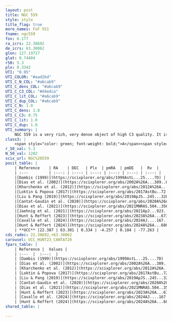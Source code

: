 ```yaml
---
layout: post
title: NGC 559
style: style
title_flag: true
more_names: FoF 551
fname: ngc559
fov: 0.177
ra_icrs: 22.38692
de_icrs: 63.30062
glon: 127.19717
glat: 0.74404
r50: 5.3
plx: 0.3343
UTI: "0.95"
UTI_COLOR: "#aad2bd"
UTI_C_N_COL: "#a6cab9"
UTI_C_dens_COL: "#a6cab9"
UTI_C_C3_COL: "#d4edca"
UTI_C_lit_COL: "#a6cab9"
UTI_C_dup_COL: "#a6cab9"
UTI_C_N: 1.0
UTI_C_dens: 1.0
UTI_C_C3: 0.75
UTI_C_lit: 1.0
UTI_C_dup: 1.0
UTI_summary: |
    NGC 559 is a very rich, very dense object of high C3 quality. It is very well-studied in the literature.
class3: |
    <span style="color: green; font-weight: bold;">A</span><span style="color: #FFC300; font-weight: bold;">B</span>
r_50_val: 5.3
N_50_val: 1282
scix_url: NGC%20559
posit_table: |
    | Reference    | RA    | DEC   | Plx  | pmRA  | pmDE   |  Rv  |
    | :---         | :---: | :---: | :---: | :---: | :---: | :---: |
    |[Dambis (1999)](https://scixplorer.org/abs/1999AstL...25....7D) | 22.325 | 63.283 | -- | -- | -- | -- |
    |[Dias et al. (2002)](https://scixplorer.org/abs/2002A%26A...389..871D) | 22.383 | 63.304 | -- | -4.58 | 1.41 | -58.4 |
    |[Kharchenko et al. (2012)](https://scixplorer.org/abs/2012A%26A...543A.156K) | 22.38 | 63.302 | -- | -2.95 | -1.07 | -- |
    |[Loktin & Popova (2017)](https://scixplorer.org/abs/2017AstBu..72..257L) | 22.395 | 63.305 | -- | -2.675 | -1.411 | -37.7 |
    |[Liu & Pang (2019)](https://scixplorer.org/abs/2019ApJS..245...32L) | 22.382 | 63.295 | 0.326 | -4.239 | 0.25 | -- |
    |[Cantat-Gaudin et al. (2020)](https://scixplorer.org/abs/2020A%26A...640A...1C) | 22.387 | 63.301 | 0.325 | -4.258 | 0.254 | -- |
    |[Dias et al. (2021)](https://scixplorer.org/abs/2021MNRAS.504..356D) | 22.387 | 63.298 | 0.322 | -4.253 | 0.245 | -77.178 |
    |[Jaehnig et al. (2021)](https://scixplorer.org/abs/2021ApJ...923..129J) | 22.385 | 63.302 | 0.352 | -4.264 | 0.261 | -- |
    |[Hunt & Reffert (2023)](https://scixplorer.org/abs/2023A%26A...673A.114H) | 22.389 | 63.304 | 0.334 | -4.276 | 0.191 | -77.171 |
    |[Cavallo et al. (2024)](https://scixplorer.org/abs/2024AJ....167...12C) | 22.396 | 63.297 | 0.333 | -- | -- | -- |
    |[Hunt & Reffert (2024)](https://scixplorer.org/abs/2024A%26A...686A..42H) | 22.389 | 63.304 | 0.334 | -4.276 | 0.191 | -77.171 |
    | **UCC** |22.387 | 63.301 | 0.334 | -4.257 | 0.184 | -77.263 | 
cds_radec: 22.38692,+63.30062
carousel: UCC_HUNT23_CANTAT20
fpars_table: |
    | Reference |  Values |
    | :---  |  :---:  |
    | [Dambis (1999)](https://scixplorer.org/abs/1999AstL...25....7D) | `E_B-V_=0.743, DM0=11.49, log_age_=7.65` |
    | [Dias et al. (2002)](https://scixplorer.org/abs/2002A%26A...389..871D) | `E(B-V)=0.82, Dist=2430.0, Age=8.35, [Fe/H]=-0.25` |
    | [Kharchenko et al. (2012)](https://scixplorer.org/abs/2012A%26A...543A.156K) | `e_bv=0.6, distance=2200, log_age=8.8` |
    | [Loktin & Popova (2017)](https://scixplorer.org/abs/2017AstBu..72..257L) | `E(B-V)=0.781, Dmod=10.565, logt=7.789` |
    | [Liu & Pang (2019)](https://scixplorer.org/abs/2019ApJS..245...32L) | `Age=1.15, Z=0.0` |
    | [Cantat-Gaudin et al. (2020)](https://scixplorer.org/abs/2020A%26A...640A...1C) | `AVNN=2.19, DMNN=12.3, AgeNN=8.41` |
    | [Dias et al. (2021)](https://scixplorer.org/abs/2021MNRAS.504..356D) | `Av=2.188, Dist=2349, logage=8.767, [Fe/H]=-0.025` |
    | [Hunt & Reffert (2023)](https://scixplorer.org/abs/2023A%26A...673A.114H) | `AV50=2.409, diffAV50=1.537, MOD50=12.243, logAge50=8.395` |
    | [Cavallo et al. (2024)](https://scixplorer.org/abs/2024AJ....167...12C) | `AV50=2.41, dMod50=12.22, logAge50=8.53, [Fe/H]50=0.23` |
    | [Hunt & Reffert (2024)](https://scixplorer.org/abs/2024A%26A...686A..42H) | `MassJ=6156.35` |
shared_table: |
    
---
```

